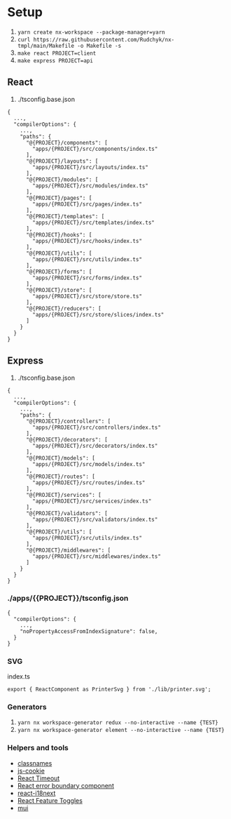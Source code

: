 # Setup

1. `yarn create nx-workspace --package-manager=yarn`
2. `curl https://raw.githubusercontent.com/Rudchyk/nx-tmpl/main/Makefile -o Makefile -s`
3. `make react PROJECT=client`
4. `make express PROJECT=api`

## React

1. ./tsconfig.base.json

```
{
  ...,
  "compilerOptions": {
    ...,
    "paths": {
      "@{PROJECT}/components": [
        "apps/{PROJECT}/src/components/index.ts"
      ],
      "@{PROJECT}/layouts": [
        "apps/{PROJECT}/src/layouts/index.ts"
      ],
      "@{PROJECT}/modules": [
        "apps/{PROJECT}/src/modules/index.ts"
      ],
      "@{PROJECT}/pages": [
        "apps/{PROJECT}/src/pages/index.ts"
      ],
      "@{PROJECT}/templates": [
        "apps/{PROJECT}/src/templates/index.ts"
      ],
      "@{PROJECT}/hooks": [
        "apps/{PROJECT}/src/hooks/index.ts"
      ],
      "@{PROJECT}/utils": [
        "apps/{PROJECT}/src/utils/index.ts"
      ],
      "@{PROJECT}/forms": [
        "apps/{PROJECT}/src/forms/index.ts"
      ],
      "@{PROJECT}/store": [
        "apps/{PROJECT}/src/store/store.ts"
      ],
      "@{PROJECT}/reducers": [
        "apps/{PROJECT}/src/store/slices/index.ts"
      ]
    }
  }
}
```

## Express

1. ./tsconfig.base.json

```
{
  ...,
  "compilerOptions": {
    ...,
    "paths": {
      "@{PROJECT}/controllers": [
        "apps/{PROJECT}/src/controllers/index.ts"
      ],
      "@{PROJECT}/decorators": [
        "apps/{PROJECT}/src/decorators/index.ts"
      ],
      "@{PROJECT}/models": [
        "apps/{PROJECT}/src/models/index.ts"
      ],
      "@{PROJECT}/routes": [
        "apps/{PROJECT}/src/routes/index.ts"
      ],
      "@{PROJECT}/services": [
        "apps/{PROJECT}/src/services/index.ts"
      ],
      "@{PROJECT}/validators": [
        "apps/{PROJECT}/src/validators/index.ts"
      ],
      "@{PROJECT}/utils": [
        "apps/{PROJECT}/src/utils/index.ts"
      ],
      "@{PROJECT}/middlewares": [
        "apps/{PROJECT}/src/middlewares/index.ts"
      ]
    }
  }
}
```

### ./apps/{{PROJECT}}/tsconfig.json

```
{
  "compilerOptions": {
    ...,
    "noPropertyAccessFromIndexSignature": false,
  }
}
```

### SVG

index.ts

```
export { ReactComponent as PrinterSvg } from './lib/printer.svg';
```

### Generators

1. `yarn nx workspace-generator redux --no-interactive --name {TEST}`
1. `yarn nx workspace-generator element --no-interactive --name {TEST}`

### Helpers and tools

- [classnames](https://www.npmjs.com/package/classnames)
- [js-cookie](https://www.npmjs.com/package/js-cookie)
- [React Timeout](https://github.com/plougsgaard/react-timeout)
- [React error boundary component](https://github.com/bvaughn/react-error-boundary)
- [react-i18next](https://react.i18next.com/)
- [React Feature Toggles](https://github.com/paralleldrive/react-feature-toggles)
- [mui](https://mui.com/)
